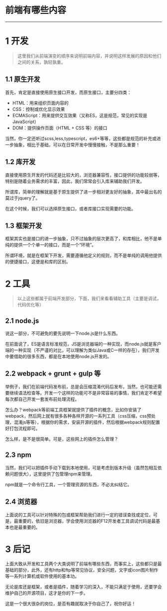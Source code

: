 # 前端有哪些内容
--------------------

1 开发
===============

> 这里我们从前端演变的顺序来说明前端内容，并说明这样发展的原因和他们之间的关系，孰轻孰重。

1.1 原生开发
------------------

首先，肯定是直接使用原生接口开发，而原生接口，主要分四类：

- HTML：用来组织页面内容的
- CSS：控制或优化显示效果
- ECMAScript：用来提供交互效果（又称ES，这是规范，常见的实现是JavaScript）
- DOM：提供操作页面（HTML + CSS 等）的接口

当然，你一定还听过scss,less,typescript，es6+等等，这些都是规范的补充或进一步抽象，相比于基础，可以在日常开发中慢慢接触，不是那么重要！

1.2 库开发
------------------

直接使用原生开发的代码还是比较大的，浏览器兼容性，接口提供的功能较弱等，特别是随着业务需求的丰富，因此，我们常常会引入库来辅助我们开发。

所谓库，简单的理解就是基于原生提供了进一步相对更友好的抽象，其中最出名的莫过于jquery了。

在这个时候，我们可以选择原生接口，或者库接口实现需要的功能。

1.3 框架开发
------------------

框架其实也是接口的进一步抽象，只不过抽象的层次更高了，和库相比，他不是单纯的提供一个个单一的接口，而是一个“环境”。

所谓环境，就是在框架下开发，需要遵循他定义的规则，而不是单纯的调用他提供的便捷接口，这便是和库的区别。

2 工具
=================

> 以上这些都属于前端开发部分，下面，我们来看看辅助工具（主要是调试，代码优化等）

2.1 node.js
------------------

说这一部分，不可避免的要先说明一下node.js是什么东西。

在前面说了，ES是语言标准规范，JS是浏览器端的一种实现，而node.js就是客户端的一种实现（不严谨的对比，可以理解为类似Java或C一样的存在），我们开发中要借助的很多东西，都是在本地使用node.js开发的。

2.2 webpack + grunt + gulp 等
------------------

举例子，我们在前端代码发布前，总是会压缩混淆代码后发布，当然，也可能还需要继续语法检查等。开发一个这样的功能可不是非常容易的事情，我们肯定不希望每次都自己开发一套发布前处理流程。

怎么办？webpack等前端工具框架就提供了插件的概念，比如你安装了webpack，然后网上就有很多各种各样开源的一系列工具（css压缩，css预处理，混淆js等等），根据你的需求，安装开源的插件，然后根据webpack规则配置好打包流程即可。

怎么样，是不是很简单。可是，这些网上的插件怎么管理？

2.3 npm
------------------

当然，我们可以把插件手动下载到本地使用，可是考虑到版本升级（虽然包相互依赖问题很大），这里提供了包管理npm来管理。

npm就是一个命令行工具，一个管理资源的东西，不必太纠结它。

2.4 浏览器
------------------

上面说的工具可以针对特殊的包或框架帮助我们进行一定的错误查找或定位，可是，最重要的，依旧是浏览器，学会使用浏览器的F12开发者工具调试代码是最基本也是最重要的。

3 后记
===================

上面大致从开发和工具两个大类说明了前端有哪些东西，而事实上，这些都只是最基础的部分，此外，还有http和ftp等常见协议，安全问题，文字或icon图片制作等一系列计算机或软件使用的基本功。

无论是库还是框架，或者是插件，随着学习的深入，不能只满足于使用，还要学会维护自己的开源项目，这才是你的下一步。

这是一个很大很杂的岗位，是否有趣就取决于你自己了，祝你好运！